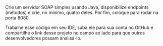 Crie um servidor SOAP simples usando Java, disponibilize endpoints (métodos) e crie, no mínimo, quatro deles. Por fim, coloque para rodar na porta 8080.

Trabalhe esse código em seu IDE, suba ele para sua conta no GitHub e compartilhe o link desse projeto no campo ao lado para que outros desenvolvedores possam analisá-lo.